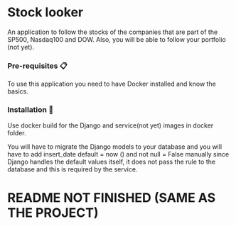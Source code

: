 # Stock looker

An application to follow the stocks of the companies 
that are part of the SP500, Nasdaq100 and DOW.
Also, you will be able to follow your portfolio 
(not yet).


### Pre-requisites 📋

To use this application you need to have Docker 
installed and know the basics.


### Installation 🔧

Use docker build for the Django and service(not yet) 
images in docker folder.

You will have to migrate the Django models 
to your database and you will have to add 
insert_date default = now () and not null = False 
manually since Django handles the default values 
itself, it does not pass the rule to the database 
and this is required by the service.


# README NOT FINISHED (SAME AS THE PROJECT)
